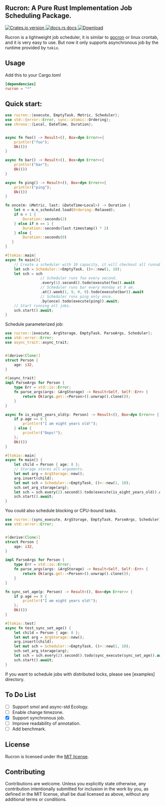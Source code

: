 ## Rucron: A Pure Rust Implementation Job Scheduling Package.
<a href="https://crates.io/crates/rucron">
    <img src="https://img.shields.io/crates/v/rucron.svg?style=flat-square"
    alt="Crates.io version" />
  </a>  
<!-- Docs -->
  <a href="https://docs.rs/rucron/latest/rucron/">
    <img src="https://img.shields.io/badge/docs-latest-blue.svg?style=flat-square"
      alt="docs.rs docs" />
  </a>
  <!-- Downloads -->
  <a href="https://crates.io/crates/rucron">
    <img src="https://img.shields.io/crates/d/rucron.svg?style=flat-square"
      alt="Download" />
  </a>  

Rucron is a lightweight job scheduler, it is similar to [gocron](https://github.com/go-co-op/gocron) or linux crontab, and it is very easy to use.
But now it only supports asynchronous job by the runtime provided by `tokio`.

## Usage
Add this to your Cargo.toml

```toml
[dependencies]
rucron = "*"
```

## Quick start:

```rust
use rucron::{execute, EmptyTask, Metric, Scheduler};
use std::{error::Error, sync::atomic::Ordering};
use chrono::{Local, DateTime, Duration};


async fn foo() -> Result<(), Box<dyn Error>>{
    println!("foo");
    Ok(())
}

async fn bar() -> Result<(), Box<dyn Error>>{
    println!("bar");
    Ok(())
}

async fn ping() -> Result<(), Box<dyn Error>>{
    println!("ping");
    Ok(())
}

fn once(m: &Metric, last: &DateTime<Local>) -> Duration {
    let n = m.n_scheduled.load(Ordering::Relaxed);
    if n < 1 {
        Duration::seconds(2)
    } else if n == 1 {
        Duration::seconds(last.timestamp() * 2)
    } else {
        Duration::seconds(0)
   }
}

#[tokio::main]
async fn main(){
    // Create a scheduler with 10 capacity, it will checkout all runnable jobs every second
    let sch = Scheduler::<EmptyTask, ()>::new(1, 10);
    let sch = sch
                // Scheduler runs foo every second.
                .every(1).second().todo(execute(foo)).await
                // Scheduler runs bar every monday at 9 am.
                .at().week(1, 9, 0, 0).todo(execute(bar)).await
                // Scheduler runs ping only once.
                .by(once).todo(execute(ping)).await;
    // Start running all jobs.
    sch.start().await;
}
```
Schedule parameterized job:

```rust
use rucron::{execute, ArgStorage, EmptyTask, ParseArgs, Scheduler};
use std::error::Error;
use async_trait::async_trait;


#[derive(Clone)]
struct Person {
    age: i32,
}

#[async_trait]
impl ParseArgs for Person {
    type Err = std::io::Error;
    fn parse_args(args: &ArgStorage) -> Result<Self, Self::Err> {
        return Ok(args.get::<Person>().unwrap().clone());
    }
}

async fn is_eight_years_old(p: Person) -> Result<(), Box<dyn Error>> {
    if p.age == 8 {
        println!("I am eight years old!");
    } else {
        println!("Oops!");
    };
    Ok(())
}

#[tokio::main]
async fn main() {
    let child = Person { age: 8 };
    // Storage stores all arguments.
    let mut arg = ArgStorage::new();
    arg.insert(child);
    let mut sch = Scheduler::<EmptyTask, ()>::new(1, 10);
    sch.set_arg_storage(arg);
    let sch = sch.every(2).second().todo(execute(is_eight_years_old)).await;
    sch.start().await;
}
```

You could also schedule blocking or CPU-bound tasks.

```rust
use rucron::{sync_execute, ArgStorage, EmptyTask, ParseArgs, Scheduler};
use std::error::Error;


#[derive(Clone)]
struct Person {
    age: i32,
}

impl ParseArgs for Person {
    type Err = std::io::Error;
    fn parse_args(args: &ArgStorage) -> Result<Self, Self::Err> {
        return Ok(args.get::<Person>().unwrap().clone());
    }
}

fn sync_set_age(p: Person) -> Result<(), Box<dyn Error>> {
    if p.age == 8 {
        println!("I am eight years old!");
    };
    Ok(())
}

#[tokio::test]
async fn test_sync_set_age() {
    let child = Person { age: 8 };
    let mut arg = ArgStorage::new();
    arg.insert(child);
    let mut sch = Scheduler::<EmptyTask, ()>::new(1, 10);
    sch.set_arg_storage(arg);
    let sch = sch.every(2).second().todo(sync_execute(sync_set_age)).await;
    sch.start().await;
}
```

If you want to schedule jobs with distributed locks, please see [examples] directory.

## To Do List
- [ ] Support smol and async-std Ecology.
- [ ] Enable change timezone.
- [x] Support synchronous job.
- [ ] Improve readability of annotation.
- [ ] Add benchmark.

## License
Rucron is licensed under the [MIT license](https://opensource.org/licenses/MIT).

## Contributing

Contributions are welcome. Unless you explicitly state otherwise, 
any contribution intentionally submitted for inclusion in the work by you, as defined in the MIT license, shall be dual licensed as above, 
without any additional terms or conditions.
